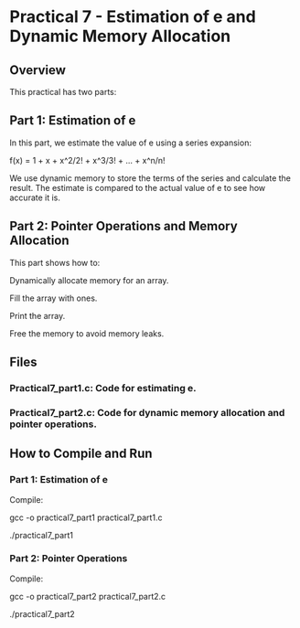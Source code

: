 # Practical 7 - Estimation of e and Dynamic Memory Allocation

## Overview
This practical has two parts:

## Part 1: Estimation of e
In this part, we estimate the value of e using a series expansion:

f(x) = 1 + x + x^2/2! + x^3/3! + ... + x^n/n!

We use dynamic memory to store the terms of the series and calculate the result. The estimate is compared to the actual value of e to see how accurate it is.

## Part 2: Pointer Operations and Memory Allocation
This part shows how to:

Dynamically allocate memory for an array.

Fill the array with ones.

Print the array.

Free the memory to avoid memory leaks.

## Files

### Practical7_part1.c: Code for estimating e.

### Practical7_part2.c: Code for dynamic memory allocation and pointer operations.

## How to Compile and Run

### Part 1: Estimation of e

Compile:

gcc -o practical7_part1 practical7_part1.c

./practical7_part1

### Part 2: Pointer Operations

Compile:

gcc -o practical7_part2 practical7_part2.c

./practical7_part2
